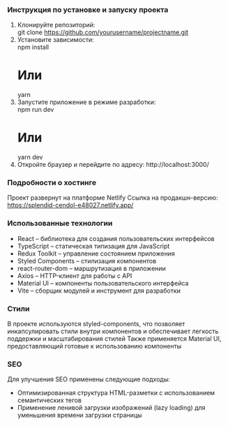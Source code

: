 ### Инструкция по установке и запуску проекта

1. Клонируйте репозиторий:   
   git clone https://github.com/yourusername/projectname.git 
2. Установите зависимости:   
   npm install
   # Или
   yarn 
3. Запустите приложение в режиме разработки:   
   npm run dev
   # Или
   yarn dev 
4. Откройте браузер и перейдите по адресу: http://localhost:3000/

### Подробности о хостинге

Проект развернут на платформе Netlify
Ссылка на продакшн-версию: https://splendid-cendol-e48027.netlify.app/

### Использованные технологии

- React – библиотека для создания пользовательских интерфейсов
- TypeScript – статическая типизация для JavaScript
- Redux Toolkit – управление состоянием приложения
- Styled Components – стилизация компонентов
- react-router-dom – маршрутизация в приложении
- Axios – HTTP-клиент для работы с API
- Material UI – компоненты пользовательского интерфейса
- Vite – сборщик модулей и инструмент для разработки

### Стили

В проекте используются styled-components, что позволяет инкапсулировать стили внутри компонентов и обеспечивает легкость поддержки и масштабирования стилей
Также применяется Material UI, предоставляющий готовые к использованию компоненты

### SEO

Для улучшения SEO применены следующие подходы:

- Оптимизированная структура HTML-разметки с использованием семантических тегов
- Применение ленивой загрузки изображений (lazy loading) для уменьшения времени загрузки страницы






